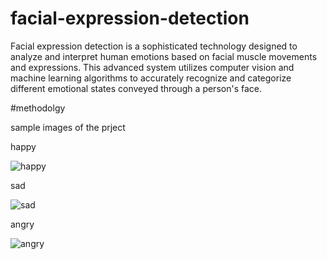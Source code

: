 # facial-expression-detection
Facial expression detection is a sophisticated technology designed to analyze and interpret human emotions based on facial muscle movements and expressions. This advanced system utilizes computer vision and machine learning algorithms to accurately recognize and categorize different emotional states conveyed through a person's face.


#methodolgy





sample images of the prject




happy





![happy](https://github.com/Yuvraj0444/facial-expression-detection/assets/150776511/32362681-e40c-47dc-ba87-394f9d3e9a73)



sad





![sad](https://github.com/Yuvraj0444/facial-expression-detection/assets/150776511/934a7557-e689-4ca0-9165-dbcf3a362cf6)



angry






![angry](https://github.com/Yuvraj0444/facial-expression-detection/assets/150776511/763cafe7-cadb-4968-b418-3d1acf528034)



